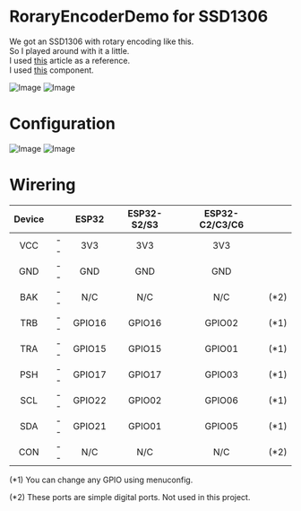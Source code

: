 # RoraryEncoderDemo for SSD1306
We got an SSD1306 with rotary encoding like this.   
So I played around with it a little.   
I used [this](https://steemit.com/utopian-io/@pakganern/oled-display-gauge-meter-using-potentiometer-arduino) article as a reference.   
I used [this](https://github.com/nopnop2002/esp-idf-RotaryEncoder) component.   

![Image](https://github.com/user-attachments/assets/123c9a0d-a319-40c7-9466-3cbf274034c5)
![Image](https://github.com/user-attachments/assets/3eae2f51-2075-484a-8a35-e37f98777f4a)

# Configuration
![Image](https://github.com/user-attachments/assets/d50b2d41-3280-40f3-8ca2-4f48a8a2eb15)
![Image](https://github.com/user-attachments/assets/9011ef19-c63f-41f0-861c-e234531f7bc5)

# Wirering
|Device||ESP32|ESP32-S2/S3|ESP32-C2/C3/C6||
|:-:|:-:|:-:|:-:|:-:|:-:|
|VCC|--|3V3|3V3|3V3||
|GND|--|GND|GND|GND||
|BAK|--|N/C|N/C|N/C|(*2)|
|TRB|--|GPIO16|GPIO16|GPIO02|(*1)|
|TRA|--|GPIO15|GPIO15|GPIO01|(*1)|
|PSH|--|GPIO17|GPIO17|GPIO03|(*1)|
|SCL|--|GPIO22|GPIO02|GPIO06|(*1)|
|SDA|--|GPIO21|GPIO01|GPIO05|(*1)|
|CON|--|N/C|N/C|N/C|(*2)|

(*1) You can change any GPIO using menuconfig.   

(*2) These ports are simple digital ports. Not used in this project.   

